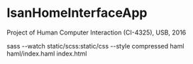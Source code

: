 # IsanHomeInterfaceApp

Project of Human Computer Interaction (CI-4325), USB, 2016

sass --watch static/scss:static/css --style compressed
haml haml/index.haml index.html